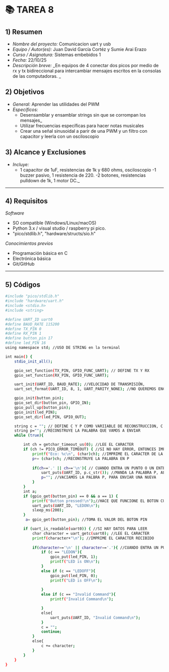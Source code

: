 # 📚 TAREA 8

## 1) Resumen

- *Nombre del proyecto:* Comunicacion uart y usb  
- *Equipo / Autor(es):* Juan David García Cortéz y Sumie Arai Erazo  
- *Curso / Asignatura:* Sistemas embebidos 1  
- *Fecha:* 22/10/25  
- *Descripción breve:* _En equipos de 4 conectar dos picos por medio de rx y tx bidireccional para intercambiar mensajes escritos en la consolas de las computadoras. _


## 2) Objetivos

- *General:* Aprender las utilidades del PWM
- *Específicos:*
  - Desensamblar y ensamblar strings sin que se corrompan los mensajes_
  - Utilizar frecuencias específicas para hacer notas musicales
  - Crear una señal sinusoidal a parir de una PWM y un filtro con capacitor y leerla con un osciloscopio

## 3) Alcance y Exclusiones

- *Incluye:* 
  - 1 capacitor de 1uF, resistencias de 1k y 680 ohms, osciloscopio
  -1 buzzer pasivo, 1 resistencia de 220.
  -2 botones, resistencias pulldown de 1k, 1 motor DC._

 


---

## 4) Requisitos

*Software*
- SO compatible (Windows/Linux/macOS)
- Python 3.x / visual studio / raspberry pi pico.
- "pico/stdlib.h", "hardware/structs/sio.h"

*Conocimientos previos*
- Programación básica en C
- Electrónica básica
- Git/GitHub

---

## 5) Códigos
```bash
#include "pico/stdlib.h"
#include "hardware/uart.h"
#include <stdio.h>
#include <string>

#define UART_ID uart0
#define BAUD_RATE 115200
#define TX_PIN 0
#define RX_PIN 1
#define button_pin 17
#define led_PIN 16
using namespace std; //USO DE STRING en la terminal 

int main() {
    stdio_init_all();

    gpio_set_function(TX_PIN, GPIO_FUNC_UART); // DEFINE TX Y RX
    gpio_set_function(RX_PIN, GPIO_FUNC_UART);

    uart_init(UART_ID, BAUD_RATE); //VELOCIDAD DE TRANSMISIÓN, 
    uart_set_format(UART_ID, 8, 1, UART_PARITY_NONE); //NO QUEREMOS ENCONTRAR ERRORES DE TRANSMISIÓN, para saber como empieza el msj

    gpio_init(button_pin);
    gpio_set_dir(button_pin, GPIO_IN);
    gpio_pull_up(button_pin);
    gpio_init(led_PIN);
    gpio_set_dir(led_PIN, GPIO_OUT);

    string c = ""; // DEFINE C Y P COMO VARIIABLE DE RECONSTRUCCION, C LA RECIBE LA PALABRA  
    string p=""; //RECONSTRUYE LA PALABRA QUE VAMOS A ENVIAR
    while (true){

        int ch = getchar_timeout_us(0); //LEE EL CARACTER
        if (ch != PICO_ERROR_TIMEOUT) { //SI NO HAY ERROR, ENTONCES IMPRIME EL CARACTER
            printf("Eco: %c\n", (char)ch); //IMPRIME EL CARACTER DE LA PALABRA RECIBIDA, 
            p+= (char)ch; //RECONSTRUYE LA PALABRA EN P
            
            if(ch=='.' || ch=='\n'){ // CUANDO ENTRA UN PUNTO O UN ENTER 
                uart_puts(UART_ID, p.c_str()); //MANDA LA PALABRA P, AL OTRO PICO, CONVIERTE UN STRING EN UN ARREGLO DE CARACTERES
                p=""; //VACIAMOS LA PALBRA P, PARA ENVIAR UNA NUEVA
            }
        }
        int a;
        if (gpio_get(button_pin) == 0 && a == 1) {
            printf("Button pressed!\n");//HACE QUE FUNCIONE EL BOTON CUANDO SE PRESIONA
            uart_puts(UART_ID, "LEDON\n");
            sleep_ms(200); 
        }
         a= gpio_get(button_pin); //TOMA EL VALOR DEL BOTON PIN

        if (uart_is_readable(uart0)) { //SI HAY DATOS PARA LEER
            char character = uart_getc(uart0); //LEE EL CARACTER
            printf(character+"\n"); //IMPRIME EL CARACTER RECIBIDO
           
            if(character=='\n' || character=='.'){ //CUANDO ENTRA UN PUNTO O UN ENTER
                if (c == "LEDON"){
                    gpio_put(led_PIN, 1);
                    printf("LED is ON\n");
                }
                else if (c == "LEDOFF"){
                    gpio_put(led_PIN, 0);
                    printf("LED is OFF\n");
                
                } 
                else if (c == "Invalid Command"){
                    printf("Invalid Command\n");

                }
                else{
                    uart_puts(UART_ID, "Invalid Command\n");
                }
                c = "";
                continue;
            }
            else{
                c += character;
            }
        }
    }
}
```